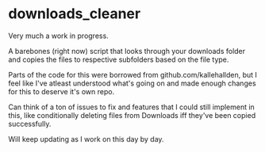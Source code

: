 # downloads_cleaner

Very much a work in progress.

A barebones (right now) script that looks through your downloads folder and copies the files to respective subfolders based on the file type.

Parts of the code for this were borrowed from github.com/kallehallden, but I feel like I've atleast understood what's going on and made enough changes for this to deserve it's own repo.

Can think of a ton of issues to fix and features that I could still implement in this, like conditionally deleting files from Downloads iff they've been copied successfully.

Will keep updating as I work on this day by day.
